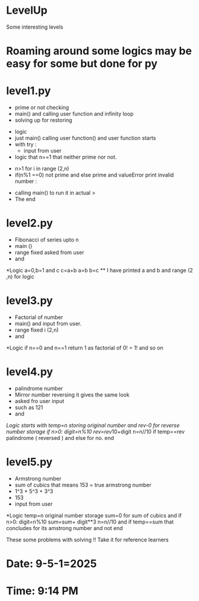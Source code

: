 # LevelUp
Some interesting levels

#  Roaming around some logics may be easy for some but done for py

# level1.py
- prime or not checking 
- main() and calling user function and infinity loop 
- solving up for restoring 

* logic
* just main() calling user function() and user function starts
* with try :
  - input from user
*  logic that n==1 that neither prime nor not.
  - n>1 for i in range (2,n)
  - if(n%1 ==0) not prime and else prime and valueError print invalid number :
* calling main() to run it in actual >
* The end


# level2.py
- Fibonacci of series upto n 
- main ()
- range fixed asked from user
- and

*Logic
a=0,b=1 and c
c=a+b
a=b
b=c
** I have printed a and b and range (2 ,n) for logic


# level3.py
- Factorial of number
- main() and input from user.
- range fixed i (2,n)
- and

*Logic
if n==0 and n==1 
return 1 
as factorial of 0! = 1!
and so on


# level4.py
- palindrome number
- Mirror number reversing it gives the same look
- asked fro user input
- such as 121
- and

*Logic
starts with temp=n storing original number and 
rev-0 for reverse number storage 
if n>0:
digit=n%10
rev=rev*10+digit
n=n//10
if temp==rev palindrome ( reversed ) 
and else for no.
end 


# level5.py
- Armstrong number
- sum of cubics that means 153 = true armstrong number
- 1^3 + 5^3 + 3^3
- 153
- input from user

*Logic 
temp=n original number storage 
sum=0 for sum of cubics
and if n>0:
digit=n%10
sum=sum+ digit**3
n=n//10
and if temp==sum that concludes for its amstrong number 
and not 
end 


These some problems with solving !!
Take it for reference learners

# Date: 9-5-1=2025
# Time: 9:14 PM



